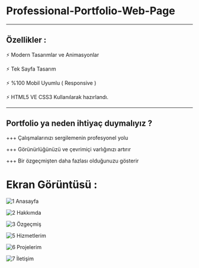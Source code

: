 # Professional-Portfolio-Web-Page

---------------
Özellikler :
---------------

⚡️ Modern Tasarımlar ve Animasyonlar

⚡️ Tek Sayfa Tasarım

⚡️ %100 Mobil Uyumlu ( Responsive )

⚡️ HTML5 VE CSS3 Kullanılarak hazırlandı.

---------------------------------------
Portfolio ya neden ihtiyaç duymalıyız ?
---------------------------------------

+++ Çalışmalarınızı sergilemenin profesyonel yolu
  
+++ Görünürlüğünüzü ve çevrimiçi varlığınızı artırır

+++ Bir özgeçmişten daha fazlası olduğunuzu gösterir

# Ekran Görüntüsü :

![1 Anasayfa](https://github.com/ErenCanKONUK/All-Web-Page-Template/assets/97176491/55cee41b-b6e1-4cdc-a63d-fb65cec8abb9)

![2 Hakkımda](https://github.com/ErenCanKONUK/All-Web-Page-Template/assets/97176491/ba0d4d9c-6c2c-4318-a5e8-5f3159f81109)

![3 Özgeçmiş](https://github.com/ErenCanKONUK/All-Web-Page-Template/assets/97176491/1d094d98-04e1-40e2-bd04-9236b8c11961)

![5 Hizmetlerim](https://github.com/ErenCanKONUK/All-Web-Page-Template/assets/97176491/4ec2142b-4ae1-406b-9997-2a7f59f10b7a)

![6 Projelerim](https://github.com/ErenCanKONUK/All-Web-Page-Template/assets/97176491/48add72e-a035-45a4-87e4-a31a9239b1af)

![7 İletişim](https://github.com/ErenCanKONUK/All-Web-Page-Template/assets/97176491/3aefe853-e9cb-42ed-a784-cfba908ba4a0)
